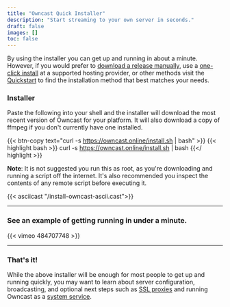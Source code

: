 ```yaml
---
title: "Owncast Quick Installer"
description: "Start streaming to your own server in seconds."
draft: false
images: []
toc: false
---
```


By using the installer you can get up and running in about a minute. However, if you would prefer to [download a release manually](/quickstart/manual), use a [one-click install](/quickstart/providers) at a supported hosting provider, or other methods visit the [Quickstart](/quickstart) to find the installation method that best matches your needs.

### Installer

Paste the following into your shell and the installer will download the most recent version of Owncast for your platform.
It will also download a copy of ffmpeg if you don't currently have one installed.

{{< btn-copy text="curl -s https://owncast.online/install.sh | bash" >}}
{{< highlight bash >}}
curl -s https://owncast.online/install.sh | bash
{{</ highlight >}}

**Note**: It is not suggested you run this as root, as you're downloading and running a script off the internet. It's also recommended you inspect the contents of any remote script before executing it.

{{< asciicast "/install-owncast-ascii.cast">}}

---

### See an example of getting running in under a minute.

{{< vimeo 484707748 >}}

---

### That's it!

While the above installer will be enough for most people to get up and running quickly, you may want to learn about server configuration, broadcasting, and optional next steps such as [SSL proxies](/docs/sslproxies) and running Owncast as a [system service](/docs/systemservice/).
